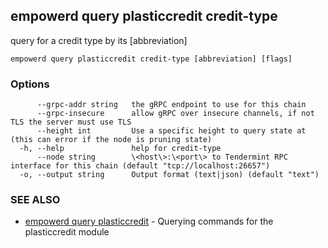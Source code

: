 ## empowerd query plasticcredit credit-type

query for a credit type by its [abbreviation]

```
empowerd query plasticcredit credit-type [abbreviation] [flags]
```

### Options

```
      --grpc-addr string   the gRPC endpoint to use for this chain
      --grpc-insecure      allow gRPC over insecure channels, if not TLS the server must use TLS
      --height int         Use a specific height to query state at (this can error if the node is pruning state)
  -h, --help               help for credit-type
      --node string        \<host\>:\<port\> to Tendermint RPC interface for this chain (default "tcp://localhost:26657")
  -o, --output string      Output format (text|json) (default "text")
```

### SEE ALSO

* [empowerd query plasticcredit](empowerd_query_plasticcredit.md)	 - Querying commands for the plasticcredit module

